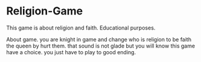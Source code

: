 # Religion-Game

This game is about religion and faith. Educational purposes.

About game. you are knight in game and change who is religion to be faith the queen by hurt them. that sound is not glade but you will know this game have a choice. you just have to play to good ending.

